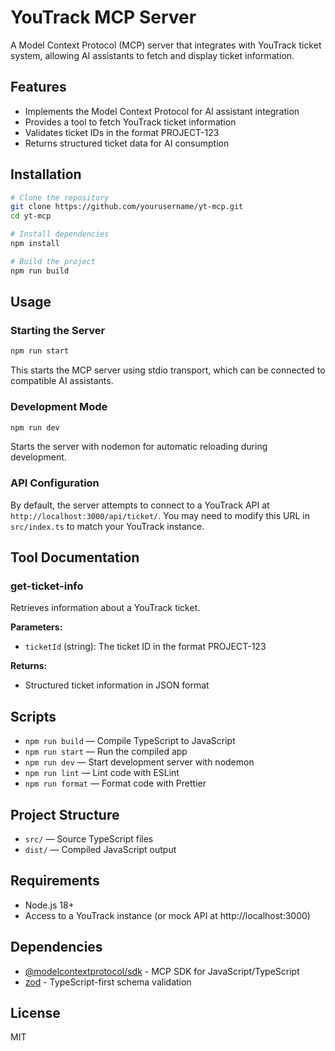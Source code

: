 # YouTrack MCP Server

A Model Context Protocol (MCP) server that integrates with YouTrack ticket system, allowing AI assistants to fetch and display ticket information.

## Features

- Implements the Model Context Protocol for AI assistant integration
- Provides a tool to fetch YouTrack ticket information
- Validates ticket IDs in the format PROJECT-123
- Returns structured ticket data for AI consumption

## Installation

```bash
# Clone the repository
git clone https://github.com/yourusername/yt-mcp.git
cd yt-mcp

# Install dependencies
npm install

# Build the project
npm run build
```

## Usage

### Starting the Server

```bash
npm run start
```

This starts the MCP server using stdio transport, which can be connected to compatible AI assistants.

### Development Mode

```bash
npm run dev
```

Starts the server with nodemon for automatic reloading during development.

### API Configuration

By default, the server attempts to connect to a YouTrack API at `http://localhost:3000/api/ticket/`. You may need to modify this URL in `src/index.ts` to match your YouTrack instance.

## Tool Documentation

### get-ticket-info

Retrieves information about a YouTrack ticket.

**Parameters:**
- `ticketId` (string): The ticket ID in the format PROJECT-123

**Returns:**
- Structured ticket information in JSON format

## Scripts

- `npm run build` — Compile TypeScript to JavaScript
- `npm run start` — Run the compiled app
- `npm run dev` — Start development server with nodemon
- `npm run lint` — Lint code with ESLint
- `npm run format` — Format code with Prettier

## Project Structure

- `src/` — Source TypeScript files
- `dist/` — Compiled JavaScript output

## Requirements

- Node.js 18+
- Access to a YouTrack instance (or mock API at http://localhost:3000)

## Dependencies

- [@modelcontextprotocol/sdk](https://github.com/model-context-protocol/mcp-js) - MCP SDK for JavaScript/TypeScript
- [zod](https://github.com/colinhacks/zod) - TypeScript-first schema validation

## License

MIT
